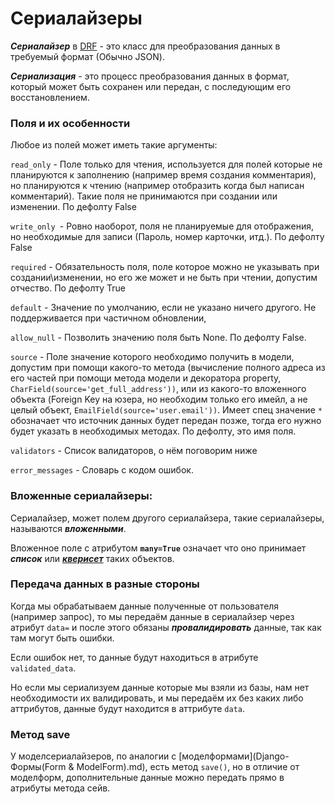 # Сериалайзеры

***Сериалайзер*** в [DRF](DRF.md) - это класс для преобразования данных в требуемый формат (Обычно JSON).

***Сериализация*** - это процесс преобразования данных в формат, который может быть сохранен или 
передан, с последующим его восстановлением. 

### Поля и их особенности

Любое из полей может иметь такие аргументы:

`read_only` - Поле только для чтения, используется для полей которые не планируются к заполнению (например время создания комментария), но планируются к чтению (например отобразить когда был написан комментарий). Такие поля не принимаются при создании или изменении. По дефолту False

`write_only `- Ровно наоборот, поля не планируемые для отображения, но необходимые для записи (Пароль, номер карточки, итд.). По дефолту False

`required` - Обязательность поля, поле которое можно не указывать при создании\изменении, но его же может и не быть при чтении, допустим отчество. По дефолту True

`default` - Значение по умолчанию, если не указано ничего другого. Не поддерживается при частичном обновлении,

`allow_null` - Позволить значению поля быть None. По дефолту False.

`source` - Поле значение которого необходимо получить в модели, допустим при помощи какого-то метода 
(вычисление полного адреса из его частей при помощи метода модели и декоратора
property, `CharField(source='get_full_address'))`, или из какого-то вложенного 
объекта (Foreign Key на юзера, но необходим только его имейл, а не целый объект, 
`EmailField(source='user.email'))`. 
Имеет спец значение `*` обозначает что источник данных будет передан позже, тогда его нужно будет указать в необходимых методах. По дефолту, это имя поля.

`validators` - Список валидаторов, о нём поговорим ниже

`error_messages` - Словарь с кодом ошибок.

### Вложенные сериалайзеры:

Сериалайзер, может полем другого сериалайзера, такие сериалайзеры, называются 
***вложенными***.

Вложенное поле с атрибутом __`many=True`__  означает что оно принимает ***список*** 
или [***кверисет***](Django-ORM.md) таких объектов.

### Передача данных в разные стороны

Когда мы обрабатываем данные полученные от пользователя (например запрос), то мы 
передаём данные в сериалайзер через атрибут `data=` и после этого обязаны 
***провалидировать*** данные, так как там могут быть ошибки.

Если ошибок нет, то данные будут находиться в атрибуте `validated_data`.

Но если мы сериализуем данные которые мы взяли из базы, нам нет необходимости их 
валидировать, и мы передаём их без каких либо аттрибутов, 
данные будут находится в аттрибуте `data`.

### Метод save
У моделсериалайзеров, по аналогии с [моделформами](Django-Формы(Form & ModelForm).md), есть метод 
`save()`, но в отличие от моделформ, дополнительные данные можно передать 
прямо в атрибуты метода сейв.

